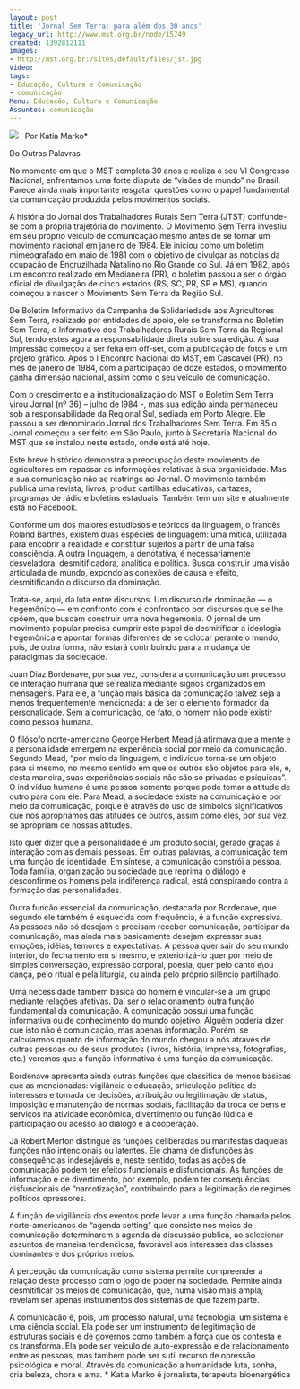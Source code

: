 ```yaml
---
layout: post
title: 'Jornal Sem Terra: para além dos 30 anos'
legacy_url: http://www.mst.org.br/node/15749
created: 1392812111
images:
- http://mst.org.br:/sites/default/files/jst.jpg
video: 
tags:
- Educação, Cultura e Comunicação
- comunicação
Menu: Educação, Cultura e Comunicação
Assuntos: comunicação
---
```



![](/sites/default/files/jst.jpg)
 
Por Katia Marko\* 

Do Outras Palavras


No  momento em que o MST completa 30 anos e realiza o seu VI Congresso  Nacional, enfrentamos uma forte disputa de “visões de mundo” no Brasil.  Parece ainda mais importante resgatar questões como o papel fundamental  da comunicação produzida pelos movimentos sociais.


A história do  Jornal dos Trabalhadores Rurais Sem Terra (JTST) confunde-se com a  própria trajetória do movimento. O Movimento Sem Terra investiu em seu  próprio veículo de comunicação mesmo antes de se tornar um movimento  nacional em janeiro de 1984. Ele iniciou como um boletim mimeografado em  maio de 1981 com o objetivo de divulgar as notícias da ocupação de  Encruzilhada Natalino no Rio Grande do Sul. Já em 1982, após um encontro  realizado em Medianeira (PR), o boletim passou a ser o órgão oficial de  divulgação de cinco estados (RS, SC, PR, SP e MS), quando começou a  nascer o Movimento Sem Terra da Região Sul.


De Boletim  Informativo da Campanha de Solidariedade aos Agricultores Sem Terra,  realizado por entidades de apoio, ele se transforma no Boletim Sem  Terra, o Informativo dos Trabalhadores Rurais Sem Terra da Regional Sul,  tendo estes agora a responsa­bilidade direta sobre sua edição. A sua  impressão começou a ser feita em off-set, com a publicação de fotos e um  projeto gráfico. Após o I Encontro Nacional do MST, em Cascavel (PR),  no mês de janeiro de 1984, com a participação de doze estados, o  movimento ganha dimensão nacional, assim como o seu veículo de  comunicação.


Com o crescimento e a institucionalização do MST o  Boletim Sem Terra virou Jornal (nº 36) – julho de l984 -, mas sua edição  ainda permaneceu sob a responsabilidade da Regional Sul, sediada em  Porto Alegre. Ele passou a ser denominado Jornal dos Trabalhadores Sem  Terra. Em 85 o Jornal começou a ser feito em São Paulo, junto à  Secretaria Nacional do MST que se instalou neste estado, onde está até  hoje.


Este breve histórico demonstra a preocupação deste  movimento de agricultores em repassar as informações relativas à sua  organicidade. Mas a sua comunicação não se restringe ao Jornal. O  movimento também publica uma revista, livros, produz cartilhas  educativas, cartazes, programas de rádio e boletins estaduais. Também  tem um site e atualmente está no Facebook.


Conforme um dos  maiores estudiosos e teóricos da linguagem, o francês Roland Barthes,  existem duas espécies de linguagem: uma mítica, utilizada para encobrir a  realidade e constituir sujeitos a partir de uma falsa consciência. A  outra linguagem, a denotativa, é necessariamente desveladora,  desmitificadora, analítica e política. Busca construir uma visão  articulada de mundo, expondo as conexões de causa e efeito,  desmitificando o discurso da dominação.


Trata-se, aqui, da luta  entre discursos. Um discurso de dominação — o hegemônico — em confronto  com e confrontado por discursos que se lhe opõem, que buscam construir  uma nova hegemonia. O jornal de um movimento popular precisa cumprir  este papel de desmitificar a ideologia hegemônica e apontar formas  diferentes de se colocar perante o mundo, pois, de outra forma, não  estará contribuindo para a mudança de paradigmas da sociedade.


Juan  Diaz Bordenave, por sua vez, considera a comunicação um processo de  interação humana que se realiza mediante signos organizados em  mensagens. Para ele, a função mais básica da comunicação talvez seja a  menos frequentemente mencionada: a de ser o elemento formador da  personalidade. Sem a comunicação, de fato, o homem não pode existir como  pessoa humana.


O filósofo norte-americano George Herbert Mead já  afirmava que a mente e a personalidade emergem na experiência social  por meio da comunicação. Segundo Mead, “por meio da linguagem, o  indi­víduo torna-se um objeto para si mesmo, no mesmo sentido em que os  outros são objetos para ele, e, desta maneira, suas experiências sociais  não são só privadas e psíquicas”. O indivíduo humano é uma pessoa  somente porque pode tomar a atitude de outro para com ele. Para Mead, a  sociedade existe na comunicação e por meio da comunicação, porque é  através do uso de símbolos signi­ficativos que nos apropriamos das  atitudes de outros, assim como eles, por sua vez, se apropriam de nossas  atitudes.


Isto quer dizer que a personalidade é um produto  social, gerado graças à interação com as demais pessoas. Em outras  palavras, a comunicação tem uma função de identidade. Em síntese, a  comunicação constrói a pessoa. Toda família, organização ou so­­ciedade  que reprima o diálogo e desconfirme os homens pela indi­ferença radical,  está conspirando contra a formação das persona­lidades.


Outra  função essencial da comunicação, destacada por Bordenave, que segundo  ele também é esquecida com frequência, é a função expressiva. As pessoas  não só desejam e precisam receber comunicação, participar da  comunicação, mas ainda mais basicamente desejam expressar suas emoções,  idéias, temores e expectativas. A pessoa quer sair do seu mundo  interior, do fechamento em si mesmo, e exteriorizá-lo quer por meio de  simples conversação, expressão corporal, poesia, quer pelo canto e\ou  dança, pelo ritual e pela liturgia, ou ainda pelo próprio silêncio  partilhado.


Uma necessidade também básica do homem é vincular-se a  um grupo mediante relações afetivas. Daí ser o relacionamento outra  função fundamental da comunicação. A comunicação possui uma função  informativa ou de conhecimento do mundo objetivo. Alguém poderia dizer  que isto não é comunicação, mas apenas informação. Porém, se calcularmos  quanto de informação do mundo chegou a nós através de outras pessoas ou  de seus produtos (livros, história, imprensa, fotografias, etc.)  veremos que a função informativa é uma função da comunicação.


Bordenave  apresenta ainda outras funções que classifica de menos básicas que as  mencionadas: vigilância e educação, articulação política de interesses e  tomada de decisões, atribuição ou legitimação de status, imposição e  manutenção de normas sociais, facilitação da troca de bens e serviços na  atividade econômica, di­vertimento ou função lúdica e participação ou  acesso ao diálogo e à cooperação.


Já Robert Merton distingue as  funções deliberadas ou manifestas daquelas funções não intencionais ou  latentes. Ele chama de disfunções às consequências indesejáveis e, neste  sentido, todas as ações de comunicação podem ter efeitos funcionais e  disfun­cionais. As funções de informação e de divertimento, por exemplo,  podem ter consequências disfuncionais de “narcotização”, contri­buindo  para a legitimação de regimes políticos opressores.


A função de  vigilância dos eventos pode levar a uma função chamada pelos  norte-americanos de “agenda setting” que consiste nos meios de  comunicação determinarem a agenda da discussão pública, ao selecionar  assuntos de maneira tendenciosa, favorável aos inte­resses das classes  dominantes e dos próprios meios.


A percepção da comunicação como  sistema permite compreender a relação deste processo com o jogo de poder  na sociedade. Permite ainda desmitificar os meios de comunicação, que,  numa visão mais ampla, revelam ser apenas instrumentos dos sistemas de  que fazem parte.


A comunicação é, pois, um processo natural, uma  tecnologia, um sistema e uma ciência social. Ela pode ser um instrumento  de legitimação de estruturas sociais e de governos como também a força  que os contesta e os transforma. Ela pode ser veículo de auto-ex­pressão  e de relacionamento entre as pessoas, mas também pode ser sutil recurso  de opressão psicológica e moral. Através da comuni­cação a humanidade  luta, sonha, cria beleza, chora e ama.
\* Katia Marko é jornalista, terapeuta bioenergética
